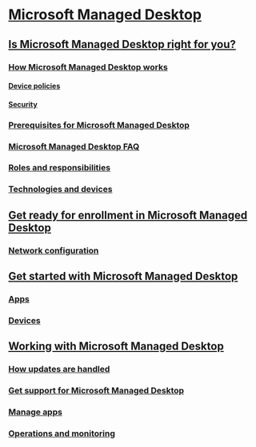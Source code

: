 # [Microsoft Managed Desktop](index.md)
## [Is Microsoft Managed Desktop right for you?](intro/index.md)
### [How Microsoft Managed Desktop works](intro/how-managed-desktop-works.md)
#### [Device policies](get-started/device-policies.md)
#### [Security](get-started/security.md)
### [Prerequisites for Microsoft Managed Desktop](intro/prerequisites.md)
### [Microsoft Managed Desktop FAQ](intro/faq.md)
### [Roles and responsibilities](intro/roles-and-responsibilities.md)
### [Technologies and devices](intro/technologies-and-devices.md)
## [Get ready for enrollment in Microsoft Managed Desktop](get-ready/index.md)
### [Network configuration](get-ready/network.md)
## [Get started with Microsoft Managed Desktop](get-started/index.md)
### [Apps](get-started/apps.md)
### [Devices](get-started/devices.md)
## [Working with Microsoft Managed Desktop](working-with-managed-desktop/index.md)
### [How updates are handled](working-with-managed-desktop/updates.md)
### [Get support for Microsoft Managed Desktop](working-with-managed-desktop/support.md)
### [Manage apps](working-with-managed-desktop/manage-apps.md)
### [Operations and monitoring](working-with-managed-desktop/operations-and-monitoring.md)

